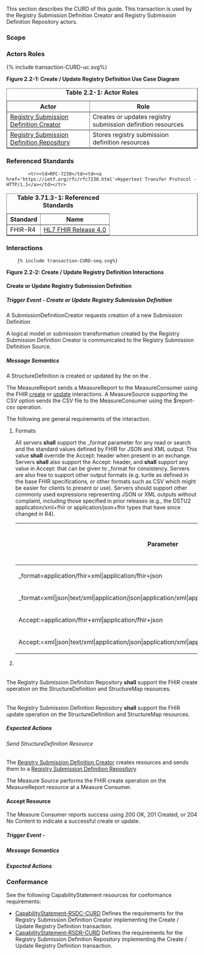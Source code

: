This section describes the CURD of this guide. This transaction is used by the Registry Submission Definition Creator and Registry Submission Definition Repository actors.

### Scope





### Actors Roles
{% include transaction-CURD-uc.svg%}

**Figure 2.2-1: Create / Update Registry Definition Use Case Diagram**

<table border='1' borderspacing='0'>
<caption><b>Table 2.2-1: Actor Roles</b></caption>
<thead><tr><th>Actor</th><th>Role</th></tr></thead>
<tbody><tr><td><a href="actors.html#registry-submission-definition-creator">Registry Submission Definition Creator</a></td>
<td>Creates or updates registry submission definition resources
</td>
</tr>
        <tr><td><a href="actors.html#registry-submission-definition-repository">Registry Submission Definition Repository</a></td>
<td>Stores registry submission definition resources
</td>
</tr>
        
</tbody>
</table>

### Referenced Standards

<table border='1' borderspacing='0'>
<caption><b>Table 3.71.3-1: Referenced Standards</b></caption>
<thead><tr><th>Standard</th><th>Name</th></tr></thead>
<tbody>
            <tr><td>FHIR-R4</td><td><a href='http://www.hl7.org/FHIR/R4'>HL7 FHIR Release 4.0</a></td></tr>
        
            <tr><td>RFC-7230</td><td><a href='https://ietf.org/rfc/rfc7230.html'>Hypertext Transfer Protocol - HTTP/1.1</a></td></tr>
        
</tbody>
</table>

### Interactions
        {% include transaction-CURD-seq.svg%}

**Figure 2.2-2: Create / Update Registry Definition Interactions**


#### Create or Update Registry Submission Definition




##### Trigger Event - Create or Update Registry Submission Definition

A SubmissionDefinitionCreator requests creation of a new Submission Definition


A logical model or submission transformation created by the Registry Submission Definition Creator
is communicated to the Registry Submission Definition Source.



##### Message Semantics


A StructureDefinition is created or updated by the
[](s.html#)
on the
[](s.html#)
.



The MeasureReport sends a MeasureReport to the MeasureConsumer using the FHIR
[create](https://www.hl7.org/fhir/http.html#create) or [update](https://www.hl7.org/fhir/http.html#update) interactions.
A MeasureSource supporting the CSV option sends the CSV file to the MeasureConsumer using the $report-csv operation.



The following are general requirements of the interaction.

<ol>

<li>
Formats
<div>

All servers **shall** support the _format parameter for any read or search and the standard values
defined by FHIR for JSON and XML output. This value **shall** override the Accept: header when present in an exchange.
Servers **shall** also support the Accept: header, and **shall** support any value in Accept: that can be given to _format
for consistency. Servers are also free to support other output formats (e.g. turtle as defined in the base FHIR
specifications, or other formats such as CSV which might be easier for clients to present or use). Servers
should support other commonly used expressions representing JSON or XML outputs without complaint, including
those specified in prior releases (e.g., the DSTU2 application/xml+fhir or application/json+fhir types that
have since changed in R4).



</div>


<table class='grid'>

<thead><tr>

<th>Parameter</th><th>Cardinality</th><th>
Registry Submission Definition Repository Expectation</th><th>
Registry Submitter Expectation</th>

</tr></thead>

<tbody>


<tr>

<td>

_format=application/fhir+xml|application/fhir+json

</td>

<td>

0..1
</td>
<td>

<b>shall</b>

</td>
<td>

<b>shall</b>

</td>
</tr>


<tr>

<td>

_format=xml|json|text/xml|application/json|application/xml|application/xml+fhir|application/json+fhir

</td>

<td>

0..1
</td>
<td>

<b>should</b>

</td>
<td>

<b>should not</b>

</td>
</tr>


<tr>

<td>

Accept:=application/fhir+xml|application/fhir+json

</td>

<td>

0..1
</td>
<td>

<b>shall</b>

</td>
<td>

<b>shall</b>

</td>
</tr>


<tr>

<td>

Accept:=xml|json|text/xml|application/json|application/xml|application/xml+fhir|application/json+fhir

</td>

<td>

0..1
</td>
<td>

<b>should</b>

</td>
<td>

<b>should not</b>

</td>
</tr>

</tbody>
</table>

        
</li>

<li>

<div>

</div>

</li>

</ol>

###### 
The Registry Submission Definition Repository <b>shall</b> support the FHIR create operation on  the StructureDefinition and StructureMap resources.

###### 
The Registry Submission Definition Repository <b>shall</b> support the FHIR update operation on  the StructureDefinition and StructureMap resources.

##### Expected Actions

###### Send StructureDefinition Resource


The
[Registry Submission Definition Creator](actors.html#registry-submission-definition-creator)
creates resources and sends them to a
[Registry Submission Definition Repository](actors.html#registry-submission-definition-repository)



The Measure Source performs the FHIR create
operation on the MeasureReport resource at a Measure Consumer.



#### Accept Resource


The Measure Consumer reports success using 200 OK, 201 Created, or 204 No Content to indicate a successful
create or update.




##### Trigger Event - 

##### Message Semantics

##### Expected Actions

### Conformance
See the following CapabilityStatement resources for conformance requirements:

* [CapabilityStatement-RSDC-CURD](CapabilityStatement-RSDC-CURD.html) Defines the requirements for the Registry Submission Definition Creator implementing the Create / Update Registry Definition transaction.
* [CapabilityStatement-RSDR-CURD](CapabilityStatement-RSDR-CURD.html) Defines the requirements for the Registry Submission Definition Repository implementing the Create / Update Registry Definition transaction.